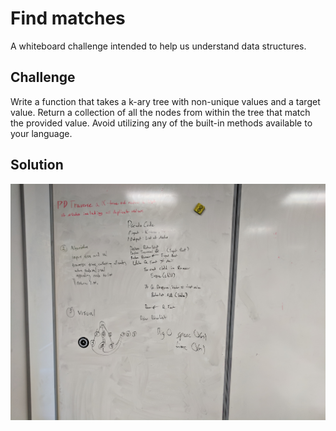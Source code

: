 # Find matches
A whiteboard challenge intended to help us understand data structures. 

## Challenge
Write a function that takes a k-ary tree with non-unique values and a target value.
Return a collection of all the nodes from within the tree that match the provided value.
Avoid utilizing any of the built-in methods available to your language.

## Solution
![find_matches.jpg](../../assets/find_matches.jpg)